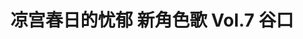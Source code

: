 ---
logo: images/music/凉宫春日的忧郁新角色歌Vol7谷口.jpg
title: 凉宫春日的忧郁 新角色歌 Vol.7 谷口
subTitle: TV动画《凉宫春日的忧郁 2009版》中谷口（CV.白石稔）的角色歌，由Lantis于2009年12月9日发售

category: 音乐

hasResource: true
downloadList:
  - intro: flac+jpg
    size: 107.2MB
    link: https://pan.baidu.com/s/1B9G7NSMsPbRuF_Yr2BwqnQ
  - intro: 云盘 提取码:tiq2
    size: 107.2MB
    link: https://pan.baidu.com/s/1B9G7NSMsPbRuF_Yr2BwqnQ

downloadContent: |
  TV动画《凉宫春日的忧郁 2009版》中谷口（CV.白石稔）的角色歌，由Lantis于2009年12月9日发售。<br>
  收录曲：<br>
  1．人生の主役コール！<br>
  作詞：畑 亜貴　作曲・編曲：菊谷知樹<br>
  2．友達としてはソレが<br>
  作詞：畑 亜貴　作曲・編曲：菊谷知樹<br>
  3．人生の主役コール！（off vocal）<br>
  4．友達としてはソレが（off vocal）<br><br>
  版权属于:VCB-Studio<br>
  文件地址:https://vcb-s.com/archives/11328
---